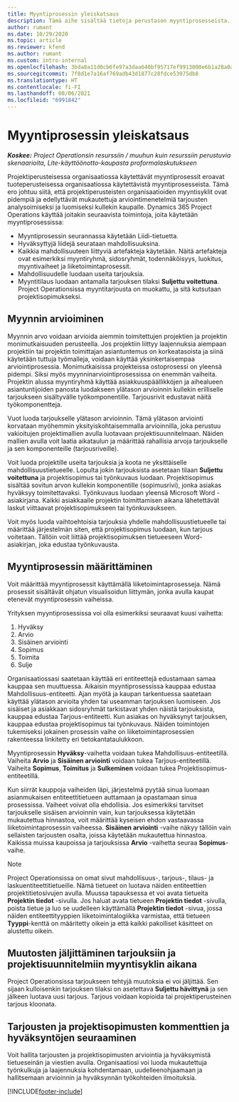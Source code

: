```yaml
---
title: Myyntiprosessin yleiskatsaus
description: Tämä aihe sisältää tietoja perustason myyntiprosesseista.
author: rumant
ms.date: 10/29/2020
ms.topic: article
ms.reviewer: kfend
ms.author: rumant
ms.custom: intro-internal
ms.openlocfilehash: 3bda8a11d0cb6fe97a3daa640bf95717ef9913000e6b1a28a0a27a35527dbf6f
ms.sourcegitcommit: 7f8d1e7a16af769adb43d1877c28fdce53975db8
ms.translationtype: HT
ms.contentlocale: fi-FI
ms.lasthandoff: 08/06/2021
ms.locfileid: "6991842"
---
```

# <a name="sales-process-overview"></a>Myyntiprosessin yleiskatsaus

_**Koskee:** Project Operationsin resurssiin / muuhun kuin resurssiin perustuvia skenaarioita, Lite-käyttöönotto-kaupasta proformalaskutukseen_

Projektiperusteisessa organisaatiossa käytettävät myyntiprosessit eroavat tuoteperusteisessa organisaatiossa käytettävistä myyntiprosesseista. Tämä ero johtuu siitä, että projektiperusteisten organisaatioiden myyntisyklit ovat pidempiä ja edellyttävät mukautettuja arviointimenetelmiä tarjousten analysoimiseksi ja luomiseksi kullekin kaupalle. Dynamics 365 Project Operations käyttää joitakin seuraavista toimintoja, joita käytetään myyntiprosessissa:

- Myyntiprosessin seurannassa käytetään Liidi-tietuetta.
- Hyväksyttyjä liidejä seurataan mahdollisuuksina.
- Kaikkia mahdollisuuteen liittyviä artefakteja käytetään. Näitä artefakteja ovat esimerkiksi myyntiryhmä, sidosryhmät, todennäköisyys, luokitus, myyntivaiheet ja liiketoimintaprosessit.
- Mahdollisuudelle luodaan useita tarjouksia.
- Myyntitilaus luodaan antamalla tarjouksen tilaksi **Suljettu voitettuna**. Project Operationsissa myyntitarjousta on muokattu, ja sitä kutsutaan projektisopimukseksi.

## <a name="estimate-a-sale"></a>Myynnin arvioiminen
Myynnin arvo voidaan arvioida aiemmin toimitettujen projektien ja projektin monimutkaisuuden perusteella. Jos projektiin liittyy laajennuksia aiempaan projektiin tai projektin toimittajan asiantuntemus on korkeatasoista ja siinä käytetään tuttuja työmalleja, voidaan käyttää yksinkertaisempaa arviointiprosessia. Monimutkaisissa projekteissa ostoprosessi on yleensä pidempi. Siksi myös myynninarviointiprosessissa on enemmän vaiheita. Projektin alussa myyntiryhmä käyttää asiakkuuspäällikköjen ja aihealueen asiantuntijoiden panosta luodakseen ylätason arvioinnin kullekin erilliselle tarjoukseen sisältyvälle työkomponentille. Tarjousrivit edustavat näitä työkomponentteja. 

Vuot luoda tarjoukselle ylätason arvioinnin. Tämä ylätason arviointi korvataan myöhemmin yksityiskohtaisemmalla arvioinnilla, joka perustuu vakioitujen projektimallien avulla luotavaan projektisuunnitelmaan. Näiden mallien avulla voit laatia aikataulun ja määrittää rahallisia arvoja tarjoukselle ja sen komponenteille (tarjousriveille). 

Voit luoda projektille useita tarjouksia ja koota ne yksittäiselle mahdollisuustietueelle. Lopulta jokin tarjouksista asetetaan tilaan **Suljettu voitettuna** ja projektisopimus tai työnkuvaus luodaan. Projektisopimus sisältää sovitun arvon kullekin komponentille (sopimusrivi), jonka asiakas hyväksyy toimitettavaksi. Työnkuvaus luodaan yleensä Microsoft Word -asiakirjana. Kaikki asiakkaalle projektin toimittamisen aikana lähetettävät laskut viittaavat projektisopimukseen tai työnkuvaukseen.

Voit myös luoda vaihtoehtoisia tarjouksia yhdelle mahdollisuustietueelle tai määrittää järjestelmän siten, että projektisopimus luodaan, kun tarjous voitetaan. Tällöin voit liittää projektisopimuksen tietueeseen Word-asiakirjan, joka edustaa työnkuvausta.

## <a name="configure-the-sales-process"></a>Myyntiprosessin määrittäminen
Voit määrittää myyntiprosessit käyttämällä liiketoimintaprosesseja. Nämä prosessit sisältävät ohjatun visualisoidun liittymän, jonka avulla kaupat etenevät myyntiprosessin vaiheissa.

Yrityksen myyntiprosessissa voi olla esimerkiksi seuraavat kuusi vaihetta:

1. Hyväksy
2. Arvio
3. Sisäinen arviointi
4. Sopimus
5. Toimita
6. Sulje
 
Organisaatiossasi saatetaan käyttää eri entiteettejä edustamaan samaa kauppaa sen muuttuessa. Aikaisin myyntiprosessissa kauppaa edustaa Mahdollisuus-entiteetti. Ajan myötä ja kaupan tarkentuessa saatetaan käyttää ylätason arvioita yhden tai useamman tarjouksen luomiseen. Jos sisäiset ja asiakkaan sidosryhmät tarkistavat yhden näistä tarjouksista, kauppaa edustaa Tarjous-entiteetti. Kun asiakas on hyväksynyt tarjouksen, kauppaa edustaa projektisopimus tai työnkuvaus. Näiden toimintojen tukemiseksi jokainen prosessin vaihe on liiketoimintaprosessien rakenteessa linkitetty eri tietokantataulukkoon.

Myyntiprosessin **Hyväksy**-vaihetta voidaan tukea Mahdollisuus-entiteetillä. Vaiheita **Arvio** ja **Sisäinen arviointi** voidaan tukea Tarjous-entiteetillä. Vaiheita **Sopimus**, **Toimitus** ja **Sulkeminen** voidaan tukea Projektisopimus-entiteetillä.

Kun siirrät kauppoja vaiheiden läpi, järjestelmä pyytää sinua luomaan asianmukaisen entiteettitietueen auttamaan ja opastamaan sinua prosessissa. Vaiheet voivat olla ehdollisia. Jos esimerkiksi tarvitset tarjoukselle sisäisen arvioinnin vain, kun tarjouksessa käytetään mukautettua hinnastoa, voit määrittää kyseisen ehdon vastaavassa liiketoimintaprosessin vaiheessa. **Sisäinen arviointi** -vaihe näkyy tällöin vain sellaisten tarjousten osalta, joissa käytetään mukautettua hinnastoa. Kaikissa muissa kaupoissa ja tarjouksissa **Arvio** -vaihetta seuraa **Sopimus**-vaihe.

> [!NOTE]
> Project Operationsissa on omat sivut mahdollisuus-, tarjous-, tilaus- ja laskuentiteettitietueille. Nämä tietueet on luotava näiden entiteettien projektitietosivujen avulla. Muussa tapauksessa et voi avata tietueita **Projektin tiedot** -sivulla. Jos haluat avata tietueen **Projektin tiedot** -sivulla, poista tietue ja luo se uudelleen käyttämällä **Projektin tiedot** -sivua, jossa näiden entiteettityyppien liiketoimintalogiikka varmistaa, että tietueen **Tyyppi**-kenttä on määritetty oikein ja että kaikki pakolliset käsitteet on alustettu oikein.


## <a name="track-revisions-to-quotes-and-project-plans-in-the-sales-cycle"></a>Muutosten jäljittäminen tarjouksiin ja projektisuunnitelmiin myyntisyklin aikana
Project Operationsissa tarjoukseen tehtyjä muutoksia ei voi jäljittää. Sen sijaan kulloisenkin tarjouksen tilaksi on asetettava **Suljettu hävittynä** ja sen jälkeen luotava uusi tarjous. Tarjous voidaan kopioida tai projektiperusteinen tarjous kloonata.

## <a name="track-comments-and-approvals-of-quotes-and-project-contracts"></a>Tarjousten ja projektisopimusten kommenttien ja hyväksyntöjen seuraaminen
Voit hallita tarjousten ja projektisopimusten arviointia ja hyväksymistä tietueseinän ja viestien avulla. Organisaatiosi voi luoda mukautettuja työnkulkuja ja laajennuksia kohdentamaan, uudelleenohjaamaan ja hallitsemaan arvioinnin ja hyväksynnän työkohteiden ilmoituksia.


[!INCLUDE[footer-include](../includes/footer-banner.md)]